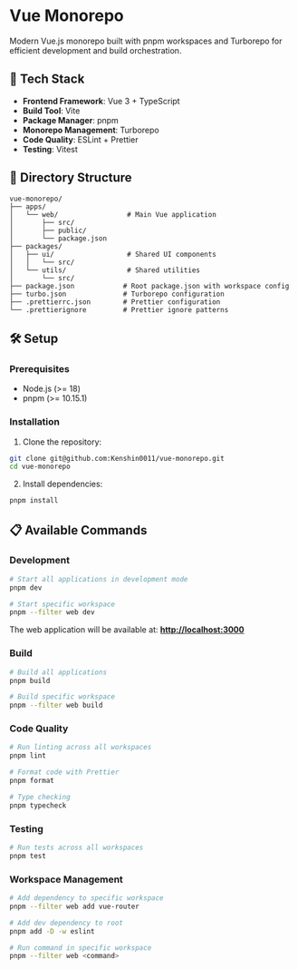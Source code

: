 # Vue Monorepo

Modern Vue.js monorepo built with pnpm workspaces and Turborepo for efficient development and build orchestration.

## 🚀 Tech Stack

- **Frontend Framework**: Vue 3 + TypeScript
- **Build Tool**: Vite
- **Package Manager**: pnpm
- **Monorepo Management**: Turborepo
- **Code Quality**: ESLint + Prettier
- **Testing**: Vitest

## 📁 Directory Structure

```
vue-monorepo/
├── apps/
│   └── web/                 # Main Vue application
│       ├── src/
│       ├── public/
│       └── package.json
├── packages/
│   ├── ui/                  # Shared UI components
│   │   └── src/
│   └── utils/               # Shared utilities
│       └── src/
├── package.json            # Root package.json with workspace config
├── turbo.json              # Turborepo configuration
├── .prettierrc.json        # Prettier configuration
└── .prettierignore         # Prettier ignore patterns
```

## 🛠️ Setup

### Prerequisites

- Node.js (>= 18)
- pnpm (>= 10.15.1)

### Installation

1. Clone the repository:
```bash
git clone git@github.com:Kenshin0011/vue-monorepo.git
cd vue-monorepo
```

2. Install dependencies:
```bash
pnpm install
```

## 📋 Available Commands

### Development

```bash
# Start all applications in development mode
pnpm dev

# Start specific workspace
pnpm --filter web dev
```

The web application will be available at: **[http://localhost:3000](http://localhost:3000)**

### Build

```bash
# Build all applications
pnpm build

# Build specific workspace
pnpm --filter web build
```

### Code Quality

```bash
# Run linting across all workspaces
pnpm lint

# Format code with Prettier
pnpm format

# Type checking
pnpm typecheck
```

### Testing

```bash
# Run tests across all workspaces
pnpm test
```

### Workspace Management

```bash
# Add dependency to specific workspace
pnpm --filter web add vue-router

# Add dev dependency to root
pnpm add -D -w eslint

# Run command in specific workspace
pnpm --filter web <command>
```
